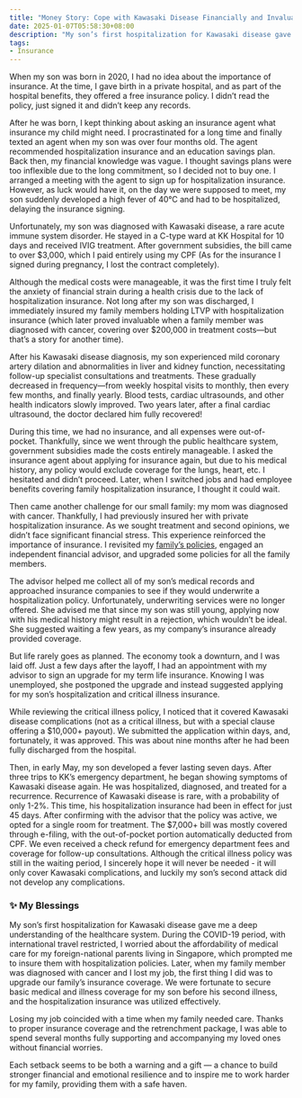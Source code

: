 ```yaml
---
title: "Money Story: Cope with Kawasaki Disease Financially and Invaluable Life Lessons"
date: 2025-01-07T05:58:30+08:00
description: "My son’s first hospitalization for Kawasaki disease gave me a deep understanding of the healthcare system. During the COVID-19 period, with international travel restricted, I worried about the affordability of medical care for my foreign-national parents living in Singapore, which prompted me to insure them with hospitalization policies. Later, when my family member was diagnosed with cancer and I lost my job, the first thing I did was to upgrade our family’s insurance coverage. "
tags:
- Insurance
---
```


When my son was born in 2020, I had no idea about the importance of insurance. At the time, I gave birth in a private hospital, and as part of the hospital benefits, they offered a free insurance policy. I didn’t read the policy, just signed it and didn’t keep any records.

After he was born, I kept thinking about asking an insurance agent what insurance my child might need. I procrastinated for a long time and finally texted an agent when my son was over four months old. The agent recommended hospitalization insurance and an education savings plan. Back then, my financial knowledge was vague. I thought savings plans were too inflexible due to the long commitment, so I decided not to buy one. I arranged a meeting with the agent to sign up for hospitalization insurance. However, as luck would have it, on the day we were supposed to meet, my son suddenly developed a high fever of 40°C and had to be hospitalized, delaying the insurance signing.

Unfortunately, my son was diagnosed with Kawasaki disease, a rare acute immune system disorder. He stayed in a C-type ward at KK Hospital for 10 days and received IVIG treatment. After government subsidies, the bill came to over $3,000, which I paid entirely using my CPF (As for the insurance I signed during pregnancy, I lost the contract completely). 

Although the medical costs were manageable, it was the first time I truly felt the anxiety of financial strain during a health crisis due to the lack of hospitalization insurance. Not long after my son was discharged, I immediately insured my family members holding LTVP with hospitalization insurance (which later proved invaluable when a family member was diagnosed with cancer, covering over $200,000 in treatment costs—but that’s a story for another time).

After his Kawasaki disease diagnosis, my son experienced mild coronary artery dilation and abnormalities in liver and kidney function, necessitating follow-up specialist consultations and treatments. These gradually decreased in frequency—from weekly hospital visits to monthly, then every few months, and finally yearly. Blood tests, cardiac ultrasounds, and other health indicators slowly improved. Two years later, after a final cardiac ultrasound, the doctor declared him fully recovered!  

During this time, we had no insurance, and all expenses were out-of-pocket. Thankfully, since we went through the public healthcare system, government subsidies made the costs entirely manageable. I asked the insurance agent about applying for insurance again, but due to his medical history, any policy would exclude coverage for the lungs, heart, etc. I hesitated and didn’t proceed. Later, when I switched jobs and had employee benefits covering family hospitalization insurance, I thought it could wait.

Then came another challenge for our small family: my mom was diagnosed with cancer. Thankfully, I had previously insured her with private hospitalization insurance. As we sought treatment and second opinions, we didn’t face significant financial stress. This experience reinforced the importance of insurance. I revisited my [family’s policies](/posts/family-insurance-planning/), engaged an independent financial advisor, and upgraded some policies for all the family members.

The advisor helped me collect all of my son’s medical records and approached insurance companies to see if they would underwrite a hospitalization policy. Unfortunately, underwriting services were no longer offered. She advised me that since my son was still young, applying now with his medical history might result in a rejection, which wouldn’t be ideal. She suggested waiting a few years, as my company’s insurance already provided coverage.

But life rarely goes as planned. The economy took a downturn, and I was laid off. Just a few days after the layoff, I had an appointment with my advisor to sign an upgrade for my term life insurance. Knowing I was unemployed, she postponed the upgrade and instead suggested applying for my son’s hospitalization and critical illness insurance.

While reviewing the critical illness policy, I noticed that it covered Kawasaki disease complications (not as a critical illness, but with a special clause offering a $10,000+ payout). We submitted the application within days, and, fortunately, it was approved. This was about nine months after he had been fully discharged from the hospital.

Then, in early May, my son developed a fever lasting seven days. After three trips to KK’s emergency department, he began showing symptoms of Kawasaki disease again. He was hospitalized, diagnosed, and treated for a recurrence. Recurrence of Kawasaki disease is rare, with a probability of only 1-2%. This time, his hospitalization insurance had been in effect for just 45 days. After confirming with the advisor that the policy was active, we opted for a single room for treatment. The $7,000+ bill was mostly covered through e-filing, with the out-of-pocket portion automatically deducted from CPF. We even received a check refund for emergency department fees and coverage for follow-up consultations. Although the critical illness policy was still in the waiting period, I sincerely hope it will never be needed - it will only cover Kawasaki complications, and luckily my son’s second attack did not develop any complications.

### ✨ My Blessings

My son’s first hospitalization for Kawasaki disease gave me a deep understanding of the healthcare system. During the COVID-19 period, with international travel restricted, I worried about the affordability of medical care for my foreign-national parents living in Singapore, which prompted me to insure them with hospitalization policies. Later, when my family member was diagnosed with cancer and I lost my job, the first thing I did was to upgrade our family’s insurance coverage. We were fortunate to secure basic medical and illness coverage for my son before his second illness, and the hospitalization insurance was utilized effectively.

Losing my job coincided with a time when my family needed care. Thanks to proper insurance coverage and the retrenchment package, I was able to spend several months fully supporting and accompanying my loved ones without financial worries.  

Each setback seems to be both a warning and a gift — a chance to build stronger financial and emotional resilience and to inspire me to work harder for my family, providing them with a safe haven.
